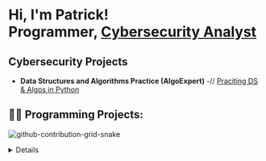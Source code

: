 <h1>Hi, I'm Patrick! <br/>Programmer, <a href="https://www.linkedin.com/in/joshmadakor/">Cybersecurity Analyst</a>

<h2>Cybersecurity Projects</h2>

- <b>Data Structures and Algorithms Practice (AlgoExpert)</b>
  -// [Praciting DS & Algos in Python](https://github.com/joshmadakor1/Algorithms-Practice)



<h2>👨‍💻 Programming Projects:</h2>





![github-contribution-grid-snake](https://user-images.githubusercontent.com/109401839/212478926-900d4c1f-7cc6-4334-a601-523e4f7c5a62.svg)

<details close>

<div>
